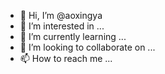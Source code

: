 - 👋 Hi, I’m @aoxingya
- 👀 I’m interested in ...
- 🌱 I’m currently learning ...
- 💞️ I’m looking to collaborate on ...
- 📫 How to reach me ...

<!---
aoxingya/aoxingya is a ✨ special ✨ repository because its `README.md` (this file) appears on your GitHub profile.
You can click the Preview link to take a look at your changes.
--->
